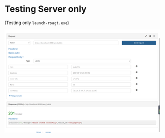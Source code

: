 # Testing Server only

(Testing only `launch-rsagt.exe`)

![serveronly-newballot](./testresult-pic/serveronly-newballot.png)
